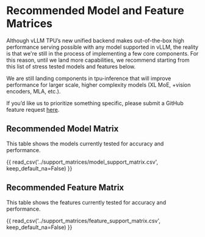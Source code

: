 # Recommended Model and Feature Matrices

Although vLLM TPU’s new unified backend makes out-of-the-box high performance serving possible with any model supported in vLLM, the reality is that we're still in the process of implementing a few core components.
For this reason, until we land more capabilities, we recommend starting from this list of stress tested models and features below.

We are still landing components in tpu-inference that will improve performance for larger scale, higher complexity models (XL MoE, +vision encoders, MLA, etc.).

If you’d like us to prioritize something specific, please submit a GitHub feature request [here](https://github.com/vllm-project/tpu-inference/issues/new/choose).

## Recommended Model Matrix

This table shows the models currently tested for accuracy and performance.

{{ read_csv('../support_matrices/model_support_matrix.csv', keep_default_na=False) }}

## Recommended Feature Matrix

This table shows the features currently tested for accuracy and performance.

{{ read_csv('../support_matrices/feature_support_matrix.csv', keep_default_na=False) }}
